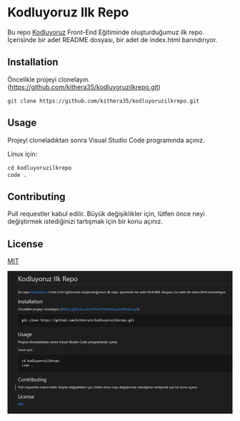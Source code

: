 
# Kodluyoruz Ilk Repo
Bu repo [Kodluyoruz](https://www.kodluyoruz.org/) Front-End Eğitiminde oluşturduğumuz ilk repo. İçerisinde bir adet README dosyası, bir adet de index.html barındırıyor.

## Installation

Öncelikle projeyi clonelayın. (https://github.com/kithera35/kodluyoruzilkrepo.git)

```
git clone https://github.com/kithera35/kodluyoruzilkrepo.git
```

## Usage

Projeyi cloneladıktan sonra Visual Studio Code programında açınız.

Linux için:

```
cd kodluyoruzilkrepo
code .
```

## Contributing

Pull requestler kabul edilir. Büyük değişiklikler için, lütfen önce neyi değiştirmek
istediğinizi tartışmak için bir konu açınız.

## License
[MIT](https://github.com/kithera35/kodluyoruzilkrepo/blob/main/LICENSE)

![Ornek](https://github.com/kithera35/kodluyoruzilkrepo/blob/main/kodluyoruz.png)
